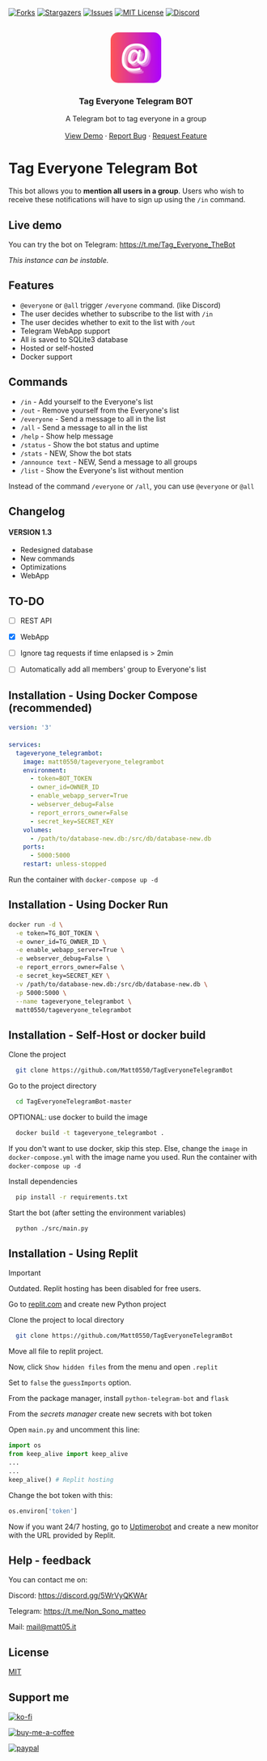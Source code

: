 [![Forks][forks-shield]][forks-url]
[![Stargazers][stars-shield]][stars-url]
[![Issues][issues-shield]][issues-url]
[![MIT License][license-shield]][license-url]
[![Discord][discord-shield]][discord-url]

<!-- PROJECT LOGO -->
<br />
<div align="center">
  <a href="https://github.com/Matt0550/TagEveryoneTelegramBot">
    <img src="src/gui/static/images/logo.png" alt="Logo" width="100" height="100" style="border-radius: 15px;">
  </a>

  <h3 align="center">Tag Everyone Telegram BOT</h3>

  <p align="center">
    A Telegram bot to tag everyone in a group
    <br />
    <br />
    <a href="https://t.me/TagEveryone_TheBot">View Demo</a>
    ·
    <a href="https://github.com/Matt0550/TagEveryoneTelegramBot/issues">Report Bug</a>
    ·
    <a href="https://github.com/Matt0550/TagEveryoneTelegramBot/issues">Request Feature</a>
  </p>
</div>


# Tag Everyone Telegram Bot

This bot allows you to **mention all users in a group**. Users who wish to receive these notifications will have to sign up using the `/in` command.

## Live demo
You can try the bot on Telegram: https://t.me/Tag_Everyone_TheBot

_This instance can be instable._

## Features

- `@everyone` or `@all` trigger `/everyone` command. (like Discord)
- The user decides whether to subscribe to the list with `/in`
- The user decides whether to exit to the list with `/out`
- Telegram WebApp support
- All is saved to SQLite3 database
- Hosted or self-hosted
- Docker support


## Commands
- `/in` - Add yourself to the Everyone's list
- `/out` - Remove yourself from the Everyone's list
- `/everyone` - Send a message to all in the list
- `/all` - Send a message to all in the list
- `/help` - Show help message
- `/status` - Show the bot status and uptime
- `/stats` - NEW, Show the bot stats
- `/announce text` - NEW, Send a message to all groups
- `/list` - Show the Everyone's list without mention

Instead of the command `/everyone` or `/all`, you can use `@everyone` or `@all`

## Changelog
#### VERSION 1.3
- Redesigned database
- New commands
- Optimizations
- WebApp

## TO-DO
- [ ] REST API
- [x] WebApp
- [ ] Ignore tag requests if time enlapsed is > 2min
- [ ] Automatically add all members' group to Everyone's list


## Installation - Using Docker Compose (recommended)
```yaml
version: '3'

services:
  tageveryone_telegrambot:
    image: matt0550/tageveryone_telegrambot
    environment:
      - token=BOT_TOKEN
      - owner_id=OWNER_ID
      - enable_webapp_server=True
      - webserver_debug=False
      - report_errors_owner=False
      - secret_key=SECRET_KEY
    volumes:
      - /path/to/database-new.db:/src/db/database-new.db
    ports:
      - 5000:5000
    restart: unless-stopped
```
Run the container with `docker-compose up -d`

## Installation - Using Docker Run
```bash
docker run -d \
  -e token=TG_BOT_TOKEN \
  -e owner_id=TG_OWNER_ID \
  -e enable_webapp_server=True \
  -e webserver_debug=False \
  -e report_errors_owner=False \
  -e secret_key=SECRET_KEY \
  -v /path/to/database-new.db:/src/db/database-new.db \
  -p 5000:5000 \
  --name tageveryone_telegrambot \
  matt0550/tageveryone_telegrambot
```

## Installation - Self-Host or docker build

Clone the project

```bash
  git clone https://github.com/Matt0550/TagEveryoneTelegramBot
```

Go to the project directory

```bash
  cd TagEveryoneTelegramBot-master
```

OPTIONAL: use docker to build the image

```bash
  docker build -t tageveryone_telegrambot .
```
If you don't want to use docker, skip this step.
Else, change the `image` in `docker-compose.yml` with the image name you used.
Run the container with `docker-compose up -d`

Install dependencies

```bash
  pip install -r requirements.txt
```

Start the bot (after setting the environment variables)

```bash
  python ./src/main.py
```

## Installation - Using Replit
> [!IMPORTANT]  
> Outdated. Replit hosting has been disabled for free users.

Go to [replit.com](https://replit.com) and create new Python project

Clone the project to local directory
```bash
  git clone https://github.com/Matt0550/TagEveryoneTelegramBot
```

Move all file to replit project.

Now, click `Show hidden files` from the menu and open `.replit`

Set to `false` the `guessImports` option.

From the package manager, install `python-telegram-bot` and `flask`

From the *secrets manager* create new secrets with bot token

Open `main.py` and uncomment this line:
```python
import os
from keep_alive import keep_alive
...
...
keep_alive() # Replit hosting
```

Change the bot token with this:
```python
os.environ['token']
```

Now if you want 24/7 hosting, go to [Uptimerobot](https://uptimerobot.com/) and create a new monitor with the URL provided by Replit.

## Help - feedback
You can contact me on:

Discord: https://discord.gg/5WrVyQKWAr

Telegram: https://t.me/Non_Sono_matteo

Mail: <a href="mailto:mail@matt05.it">mail@matt05.it</a>

## License

[MIT](https://choosealicense.com/licenses/mit/)

## Support me

[![ko-fi](https://ko-fi.com/img/githubbutton_sm.svg)](https://ko-fi.com/matt05)

[![buy-me-a-coffee](https://www.buymeacoffee.com/assets/img/custom_images/orange_img.png)](https://www.buymeacoffee.com/Matt0550)

[![paypal](https://www.paypalobjects.com/en_US/i/btn/btn_donateCC_LG.gif)](https://paypal.me/sillittimatteo)

[contributors-shield]: https://img.shields.io/github/contributors/Matt0550/TagEveryoneTelegramBot.svg?style=for-the-badge
[contributors-url]: https://github.com/Matt0550/TagEveryoneTelegramBot/graphs/contributors
[forks-shield]: https://img.shields.io/github/forks/Matt0550/TagEveryoneTelegramBot.svg?style=for-the-badge
[forks-url]: https://github.com/Matt0550/TagEveryoneTelegramBot/network/members
[stars-shield]: https://img.shields.io/github/stars/Matt0550/TagEveryoneTelegramBot.svg?style=for-the-badge
[stars-url]: https://github.com/Matt0550/TagEveryoneTelegramBot/stargazers
[issues-shield]: https://img.shields.io/github/issues/Matt0550/TagEveryoneTelegramBot.svg?style=for-the-badge
[issues-url]: https://github.com/Matt0550/TagEveryoneTelegramBot/issues
[license-shield]: https://img.shields.io/github/license/Matt0550/TagEveryoneTelegramBot.svg?style=for-the-badge
[license-url]: https://github.com/Matt0550/TagEveryoneTelegramBot/blob/master/LICENSE
[discord-shield]: https://img.shields.io/discord/828990499507404820?style=for-the-badge
[discord-url]: https://discord.gg/5WrVyQKWAr